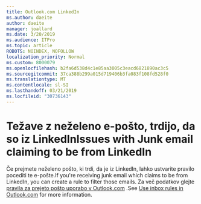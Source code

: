 ```yaml
---
title: Outlook.com LinkedIn
ms.author: daeite
author: daeite
manager: joallard
ms.date: 3/20/2019
ms.audience: ITPro
ms.topic: article
ROBOTS: NOINDEX, NOFOLLOW
localization_priority: Normal
ms.custom: 8000079
ms.openlocfilehash: b2fa6d538d4c1e85aa3005c3eacd6821890ac3c5
ms.sourcegitcommit: 37ca388b299a015d719406b3fa083f108fd528f0
ms.translationtype: MT
ms.contentlocale: sl-SI
ms.lasthandoff: 03/21/2019
ms.locfileid: "30736143"
---
```

# <a name="issues-with-junk-email-claiming-to-be-from-linkedin"></a><span data-ttu-id="75284-102">Težave z neželeno e-pošto, trdijo, da so iz LinkedIn</span><span class="sxs-lookup"><span data-stu-id="75284-102">Issues with Junk email claiming to be from LinkedIn</span></span>

<span data-ttu-id="75284-103">Če prejmete neželeno pošto, ki trdi, da je iz LinkedIn, lahko ustvarite pravilo pocediti te e-pošte.</span><span class="sxs-lookup"><span data-stu-id="75284-103">If you're receiving junk email which claims to be from LinkedIn, you can create a rule to filter those emails.</span></span>
<span data-ttu-id="75284-104">Za več podatkov glejte [pravila za prejeto pošto uporabo v Outlook.com](https://aka.ms/OutlookComInboxRules) .</span><span class="sxs-lookup"><span data-stu-id="75284-104">See [Use inbox rules in Outlook.com](https://aka.ms/OutlookComInboxRules) for more information.</span></span>


